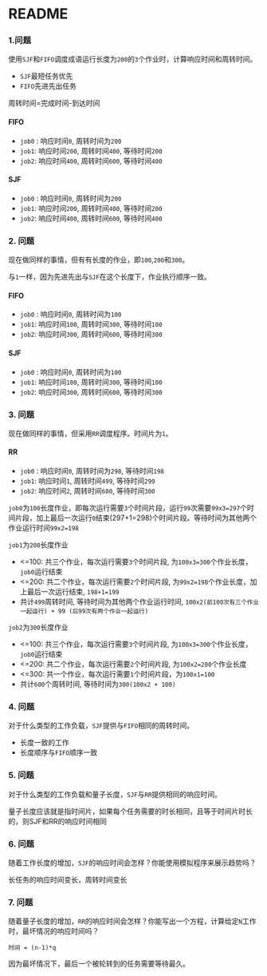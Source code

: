 # README

### 1.问题

使用`SJF`和`FIFO`调度成语运行长度为`200`的`3`个作业时，计算响应时间和周转时间。

* `SJF`最短任务优先
* `FIFO`先进先出任务


周转时间=完成时间-到达时间

#### FIFO

* `job0` : 响应时间`0`, 周转时间为`200`
* `job1`: 响应时间`200`, 周转时间`400`, 等待时间`200`
* `job2`: 响应时间`400`, 周转时间`600`, 等待时间`400`

#### SJF

* `job0` : 响应时间`0`, 周转时间为`200`
* `job1`: 响应时间`200`, 周转时间`400`, 等待时间`200`
* `job2`: 响应时间`400`, 周转时间`600`, 等待时间`400`

### 2. 问题

现在做同样的事情，但有有长度的作业，即`100`,`200`和`300`。

与`1`一样，因为先进先出与`SJF`在这个长度下，作业执行顺序一致。

#### FIFO

* `job0` : 响应时间`0`, 周转时间为`100`
* `job1`: 响应时间`100`, 周转时间`300`, 等待时间`100`
* `job2`: 响应时间`300`, 周转时间`600`, 等待时间`300`

#### SJF

* `job0` : 响应时间`0`, 周转时间为`100`
* `job1`: 响应时间`100`, 周转时间`300`, 等待时间`100`
* `job2`: 响应时间`300`, 周转时间`600`, 等待时间`300`

### 3. 问题

现在做同样的事情，但采用`RR`调度程序。时间片为`1`。

#### RR

* `job0` : 响应时间`0`, 周转时间为`298`, 等待时间`198`
* `job1`: 响应时间`1`, 周转时间`499`, 等待时间`299`
* `job2`: 响应时间`2`, 周转时间`600`, 等待时间`300`


`job0`为`100`长度作业，即每次运行需要`3`个时间片段，运行`99`次需要`99x3=297`个时间片段，加上最后一次运行`0`结束(297+1=298)个时间片段。等待时间为其他两个作业运行时间`99x2=198`

`job1`为`200`长度作业

* <=100: 共三个作业，每次运行需要`3`个时间片段, 为`100x3=300`个作业长度，`job0`运行结束
* <=200: 共二个作业，每次运行需要`2`个时间片段, 为`99x2=198`个作业长度，加上最后一次运行结束, `198+1=199`
* 共计`499`周转时间, 等待时间为其他两个作业运行时间, `100x2(前100次有三个作业一起运行) + 99 (后99次有两个作业一起运行)`

`job2`为`300`长度作业

* <=100: 共三个作业，每次运行需要`3`个时间片段, 为`100x3=300`个作业长度，`job0`运行结束
* <=200: 共二个作业，每次运行需要`2`个时间片段, 为`100x2=200`个作业长度
* <=300: 共一个作业，每次运行需要`1`个时间片段，为`100x1=100`
* 共计`600`个周转时间, 等待时间为`300(100x2 + 100)`

### 4. 问题

对于什么类型的工作负载，`SJF`提供与`FIFO`相同的周转时间。

* 长度一致的工作
* 长度顺序与`FIFO`顺序一致

### 5. 问题

对于什么类型的工作负载和量子长度，`SJF`与`RR`提供相同的响应时间。

量子长度应该就是指时间片，如果每个任务需要的时长相同，且等于时间片时长的，则SJF和RR的响应时间相同

### 6. 问题

随着工作长度的增加，`SJF`的响应时间会怎样？你能使用模拟程序来展示趋势吗？

长任务的响应时间变长，周转时间变长

### 7. 问题

随着量子长度的增加，`RR`的响应时间会怎样？你能写出一个方程，计算给定`N`工作时，最坏情况的响应时间吗？

`时间 = (n-1)*q`

因为最坏情况下，最后一个被轮转到的任务需要等待最久。
